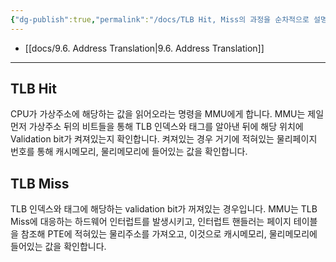 ```yaml
---
{"dg-publish":true,"permalink":"/docs/TLB Hit, Miss의 과정을 순차적으로 설명해주세요/","title":"TLB Hit, Miss의 과정을 순차적으로 설명해주세요"}
---
```


- [[docs/9.6. Address Translation\|9.6. Address Translation]] 
---

## TLB Hit

CPU가 가상주소에 해당하는 값을 읽어오라는 명령을 MMU에게 합니다. MMU는 제일먼저 가상주소 뒤의 비트들을 통해 TLB 인덱스와 태그를 알아낸 뒤에 해당 위치에 Validation bit가 켜져있는지 확인합니다. 켜져있는 경우 거기에 적혀있는 물리페이지 번호를 통해 캐시메모리, 물리메모리에 들어있는 값을 확인합니다.

## TLB Miss

TLB 인덱스와 태그에 해당하는 validation bit가 꺼져있는 경우입니다. MMU는 TLB Miss에 대응하는 하드웨어 인터럽트를 발생시키고, 인터럽트 핸들러는 페이지 테이블을 참조해 PTE에 적혀있는 물리주소를 가져오고, 이것으로 캐시메모리, 물리메모리에 들어있는 값을 확인합니다.
